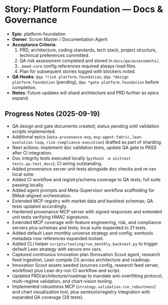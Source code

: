 # Story: Platform Foundation — Docs & Governance
- **Epic**: platform-foundation
- **Owner**: Scrum Master / Documentation Agent
- **Acceptance Criteria**:
  1. PRD, architecture, coding standards, tech stack, project structure, technical preferences committed.
  2. QA risk assessment completed and stored in `docs/qa/assessments/`.
  3. `.bmad-core` config references required always-load files.
  4. Plan for subsequent stories logged with blockers noted.
- **QA Hooks**: `@qa *risk platform.foundation`, `@qa *design platform.foundation` (pending), `@qa *gate platform.foundation` before completion.
- **Notes**: Future updates will shard architecture and PRD further as epics expand.

## Progress Notes (2025-09-19)
- QA design and gate documents created; status pending until validation scripts implemented.
- Additional epics (`data-provenance-mvp`, `mcp-agent-fabric`, `lean-evolution-loop`, `risk-compliance-execution`) drafted as part of sharding.
- Next actions: implement doc validation tests, update QA gate to PASS after CI integration.
- Doc integrity tests executed locally (`python3 -m unittest tests.qa.test_docs`); CI wiring outstanding.
- Added provenance server unit tests alongside doc checks and re-ran local suite.
- Added CI workflow and registry/schema coverage to QA tests; full suite passing locally.
- Added agent prompts and Meta-Supervisor workflow scaffolding for BMad-aligned orchestration.
- Extended MCP registry with market data and backtest schemas; QA tests updated accordingly.
- Hardened provenance MCP server with signed responses and extended unit tests verifying HMAC signatures.
- Extended MCP coverage with feature engineering, risk, and compliance servers plus schemas and tests; local suite expanded to 21 tests.
- Added default Lean monthly universe strategy and config; semtools metadata now references expanded toolset.
- Added CLI helper `scripts/tooling/run_monthly_backtest.py` to trigger default Lean strategy with secure env vars.
- Captured continuous innovation plan (Innovation Scout agent, research feed ingestion, Lean compile CI) across architecture and roadmap.
- Innovation Scout assets seeded (sources config, research feed server, workflow) plus Lean dry-run CI workflow and script.
- Updated PRD/architecture/roadmap to mandate anti-overfitting protocol, multi-regime validation, and chart-vision tooling.
- Implemented robustness MCP (`strategy.validation.run_robustness`) and chart visualization tool, plus semtools/registry integration with expanded QA coverage (28 tests).
